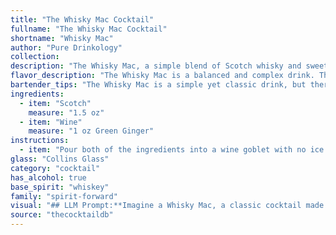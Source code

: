 ```yaml
---
title: "The Whisky Mac Cocktail"
fullname: "The Whisky Mac Cocktail"
shortname: "Whisky Mac"
author: "Pure Drinkology"
collection:
description: "The Whisky Mac, a simple blend of Scotch whisky and sweet wine, is a member of the wine-based cocktail family.  It's a classic British drink, popularized in the early 20th century, likely originating from Scottish pubs as a quick and flavorful way to enjoy whisky. "
flavor_description: "The Whisky Mac is a balanced and complex drink. The Scotch whisky brings a robust, smoky character, while the sweet vermouth adds notes of dried fruit, spice, and a touch of bitterness. The combination creates a warm and comforting experience with a lingering finish. "
bartender_tips: "The Whisky Mac is a simple yet classic drink, but there are a few tricks to make it shine. Use a good quality Scotch with some age for depth. Opt for a sweet, fortified wine like ruby port or sweet vermouth.  Chill both ingredients beforehand for a refreshing experience.  Shake vigorously with ice to dilute and chill the drink, then strain into a chilled coupe glass. Garnish with a twist of orange peel for a touch of citrus aroma. "
ingredients:
  - item: "Scotch"
    measure: "1.5 oz"
  - item: "Wine"
    measure: "1 oz Green Ginger"
instructions:
  - item: "Pour both of the ingredients into a wine goblet with no ice."
glass: "Collins Glass"
category: "cocktail"
has_alcohol: true
base_spirit: "whiskey"
family: "spirit-forward"
visual: "## LLM Prompt:**Imagine a Whisky Mac, a classic cocktail made with Scotch whisky and sweet vermouth. Describe the drink's appearance in vivid detail. Consider:*** **Color:** Is it a deep amber, a reddish hue, or something in between?* **Clarity:** Is it clear, or does it have a slight cloudiness?* **Texture:** Is it smooth and silky, or does it have a slight oily sheen?* **Ice:** What type of ice is used, and how does it affect the drink's appearance?* **Garnish:** What, if any, garnish is used, and how does it contribute to the overall aesthetic?**Example:** The Whisky Mac, a captivating blend of amber Scotch and ruby vermouth, boasts a deep, rich hue reminiscent of polished mahogany. Its clarity is pristine, with a subtle, almost imperceptible shimmer from the ice.  A large, clear ice cube sits nestled within the chilled glass, melting slowly and releasing a gentle mist.  A twist of orange peel rests elegantly on the rim, offering a fragrant aroma that complements the complex notes of the drink. "
source: "thecocktaildb"
---
```


